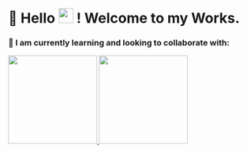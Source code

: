 # 👋 Hello <img src=https://github.com/TheDudeThatCode/TheDudeThatCode/blob/master/Assets/Earth.gif width="30"> ! Welcome to my Works.


### 🌱 I am currently learning and looking to collaborate with:

 <div>
  <a href="https://github.com/Raphael-Bezerra/raphael/edit/main/README.md">
  <img height="180em" src="https://github-readme-stats.vercel.app/api?username=raphael-bezerra&show_icons=true&theme=dark&include_all_commits=true&count_private=true"/>
  <img height="180em" src="https://github-readme-stats.vercel.app/api/top-langs/?username=raphael-bezerra&layout=compact&langs_count=7&theme=dark"/>
</div>

  
